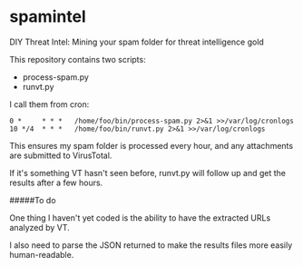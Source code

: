 # spamintel
DIY Threat Intel: Mining your spam folder for threat intelligence gold


This repository contains two scripts:  

 * process-spam.py
 * runvt.py

I call them from cron:

```
0 *     * * *   /home/foo/bin/process-spam.py 2>&1 >>/var/log/cronlogs
10 */4  * * *   /home/foo/bin/runvt.py 2>&1 >>/var/log/cronlogs
```

This ensures my spam folder is processed every hour, and any attachments are submitted to VirusTotal.

If it's something VT hasn't seen before, runvt.py will follow up and get the results after a few hours.


#####To do

One thing I haven't yet coded is the ability to have the extracted URLs analyzed by VT.

I also need to parse the JSON returned to make the results files more easily human-readable.

